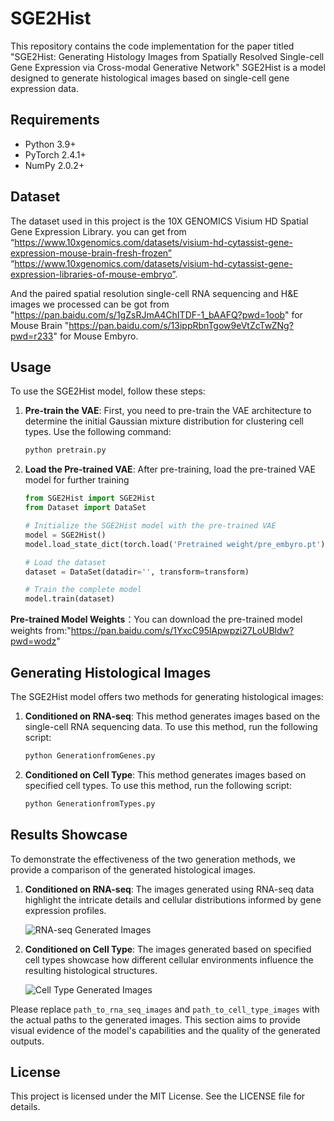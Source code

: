 # SGE2Hist
This repository contains the code implementation for the paper titled "SGE2Hist: Generating Histology Images from Spatially Resolved Single-cell Gene Expression via Cross-modal Generative Network"
SGE2Hist is a model designed to generate histological images based on single-cell gene expression data. 

## Requirements

- Python 3.9+
- PyTorch 2.4.1+
- NumPy 2.0.2+


## Dataset

The dataset used in this project is the 10X GENOMICS Visium HD Spatial Gene Expression Library. you can get from “https://www.10xgenomics.com/datasets/visium-hd-cytassist-gene-expression-mouse-brain-fresh-frozen”  “https://www.10xgenomics.com/datasets/visium-hd-cytassist-gene-expression-libraries-of-mouse-embryo”.

And the paired spatial resolution single-cell RNA sequencing and H&E images we processed can be got from "https://pan.baidu.com/s/1gZsRJmA4ChITDF-1_bAAFQ?pwd=1oob" for Mouse Brain 
"https://pan.baidu.com/s/13ippRbnTgow9eVtZcTwZNg?pwd=r233" for Mouse Embyro.


## Usage



To use the SGE2Hist model, follow these steps:


1. **Pre-train the VAE**: First, you need to pre-train the VAE architecture to determine the initial Gaussian mixture distribution for clustering cell types. Use the following command:

    ```bash
    python pretrain.py 
    ```
2. **Load the Pre-trained VAE**: After pre-training, load the pre-trained VAE model for further training

    ```python
    from SGE2Hist import SGE2Hist
    from Dataset import DataSet

    # Initialize the SGE2Hist model with the pre-trained VAE
    model = SGE2Hist()
    model.load_state_dict(torch.load('Pretrained weight/pre_embyro.pt'))

    # Load the dataset
    dataset = DataSet(datadir='', transform=transform)

    # Train the complete model
    model.train(dataset)
    ```

**Pre-trained Model Weights**：You can download the pre-trained model weights from:"https://pan.baidu.com/s/1YxcC95lApwpzi27LoUBldw?pwd=wodz"

## Generating Histological Images

The SGE2Hist model offers two methods for generating histological images:

1. **Conditioned on RNA-seq**: This method generates images based on the single-cell RNA sequencing data. To use this method, run the following script:

    ```bash
    python GenerationfromGenes.py 
    ```

2. **Conditioned on Cell Type**: This method generates images based on specified cell types. To use this method, run the following script:

    ```bash
    python GenerationfromTypes.py 
    ```

## Results Showcase

To demonstrate the effectiveness of the two generation methods, we provide a comparison of the generated histological images. 

1. **Conditioned on RNA-seq**: The images generated using RNA-seq data highlight the intricate details and cellular distributions informed by gene expression profiles.

    ![RNA-seq Generated Images](path_to_rna_seq_images)

2. **Conditioned on Cell Type**: The images generated based on specified cell types showcase how different cellular environments influence the resulting histological structures.

    ![Cell Type Generated Images](path_to_cell_type_images)

Please replace `path_to_rna_seq_images` and `path_to_cell_type_images` with the actual paths to the generated images. This section aims to provide visual evidence of the model's capabilities and the quality of the generated outputs.


## License

This project is licensed under the MIT License. See the LICENSE file for details.

